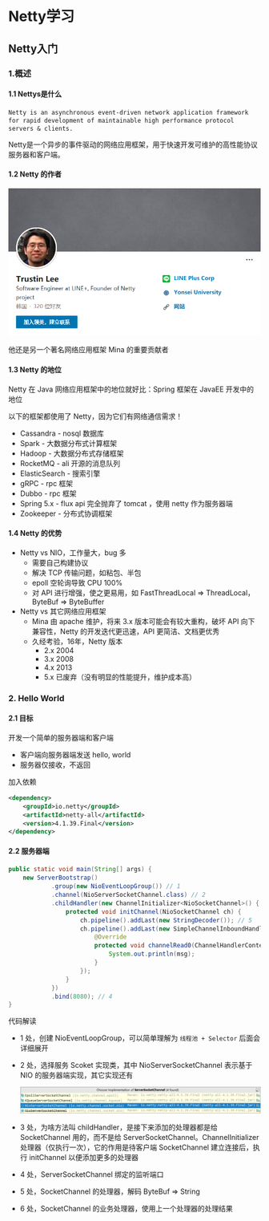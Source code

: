 # Netty学习

## Netty入门

### 1.概述
####  1.1 Nettys是什么
```
Netty is an asynchronous event-driven network application framework
for rapid development of maintainable high performance protocol servers & clients.
```
Netty是一个异步的事件驱动的网络应用框架，用于快速开发可维护的高性能协议服务器和客户端。

#### 1.2 Netty 的作者
![](img/0005.png)

他还是另一个著名网络应用框架 Mina 的重要贡献者

#### 1.3 Netty 的地位
Netty 在 Java 网络应用框架中的地位就好比：Spring 框架在 JavaEE 开发中的地位

以下的框架都使用了 Netty，因为它们有网络通信需求！

* Cassandra - nosql 数据库
* Spark - 大数据分布式计算框架
* Hadoop - 大数据分布式存储框架
* RocketMQ - ali 开源的消息队列
* ElasticSearch - 搜索引擎
* gRPC - rpc 框架
* Dubbo - rpc 框架
* Spring 5.x - flux api 完全抛弃了 tomcat ，使用 netty 作为服务器端
* Zookeeper - 分布式协调框架

#### 1.4 Netty 的优势

* Netty vs NIO，工作量大，bug 多
    * 需要自己构建协议
    * 解决 TCP 传输问题，如粘包、半包
    * epoll 空轮询导致 CPU 100%
    * 对 API 进行增强，使之更易用，如 FastThreadLocal => ThreadLocal，ByteBuf => ByteBuffer
* Netty vs 其它网络应用框架
    * Mina 由 apache 维护，将来 3.x 版本可能会有较大重构，破坏 API 向下兼容性，Netty 的开发迭代更迅速，API 更简洁、文档更优秀
    * 久经考验，16年，Netty 版本
        * 2.x 2004
        * 3.x 2008
        * 4.x 2013
        * 5.x 已废弃（没有明显的性能提升，维护成本高）

### 2. Hello World

#### 2.1 目标

开发一个简单的服务器端和客户端

* 客户端向服务器端发送 hello, world
* 服务器仅接收，不返回

加入依赖
```xml
<dependency>
    <groupId>io.netty</groupId>
    <artifactId>netty-all</artifactId>
    <version>4.1.39.Final</version>
</dependency>
```
#### 2.2 服务器端

```java
public static void main(String[] args) {
    new ServerBootstrap()
            .group(new NioEventLoopGroup()) // 1
            .channel(NioServerSocketChannel.class) // 2
            .childHandler(new ChannelInitializer<NioSocketChannel>() { // 3
                protected void initChannel(NioSocketChannel ch) {
                    ch.pipeline().addLast(new StringDecoder()); // 5
                    ch.pipeline().addLast(new SimpleChannelInboundHandler<String>() { // 6
                        @Override
                        protected void channelRead0(ChannelHandlerContext ctx, String msg) {
                            System.out.println(msg);
                        }
                    });
                }
            })
            .bind(8080); // 4
}
```
代码解读

* 1 处，创建 NioEventLoopGroup，可以简单理解为 `线程池 + Selector` 后面会详细展开

* 2 处，选择服务 Scoket 实现类，其中 NioServerSocketChannel 表示基于 NIO 的服务器端实现，其它实现还有

  ![](img/0006.png)

* 3 处，为啥方法叫 childHandler，是接下来添加的处理器都是给 SocketChannel 用的，而不是给 ServerSocketChannel。ChannelInitializer 处理器（仅执行一次），它的作用是待客户端 SocketChannel 建立连接后，执行 initChannel 以便添加更多的处理器

* 4 处，ServerSocketChannel 绑定的监听端口

* 5 处，SocketChannel 的处理器，解码 ByteBuf => String

* 6 处，SocketChannel 的业务处理器，使用上一个处理器的处理结果

